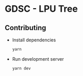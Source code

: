 # GDSC - LPU Tree

## Contributing

- Install dependencies

  ```bash
  yarn
  ```

- Run development server

  ```bash
  yarn dev
  ```